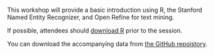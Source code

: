 This workshop will provide a basic introduction using R, the Stanford Named Entity Recognizer, and Open Refine for text mining.

If possible, attendees should [download R](https://cran.rstudio.com/) prior to the session.

You can download the accompanying data from [the GitHub repoistory](https://github.com/clarkdatalabs/textmining).
